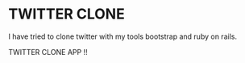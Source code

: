# TWITTER CLONE

I have tried to clone twitter with my tools bootstrap and ruby on rails. 

TWITTER CLONE APP !!
